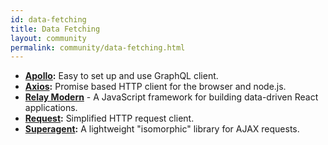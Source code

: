```yaml
---
id: data-fetching
title: Data Fetching
layout: community
permalink: community/data-fetching.html
---
```


* **[Apollo](https://www.apollographql.com/docs/react/):** Easy to set up and use GraphQL client.
* **[Axios](https://github.com/mzabriskie/axios):** Promise based HTTP client for the browser and node.js.
* **[Relay Modern](https://facebook.github.io/relay/docs/en/new-in-relay-modern.html)** - A JavaScript framework for building data-driven React applications.
* **[Request](https://github.com/request/request):** Simplified HTTP request client.
* **[Superagent](https://visionmedia.github.io/superagent/):** A lightweight "isomorphic" library for AJAX requests.